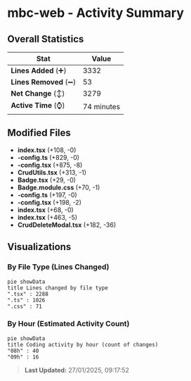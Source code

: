 # mbc-web - Activity Summary 

## Overall Statistics

| Stat                   | Value                                                             |
| ---------------------- | ----------------------------------------------------------------- |
| **Lines Added** (➕)   | 3332                                          |
| **Lines Removed** (➖) | 53                                        |
| **Net Change** (↕)    | 3279                |
| **Active Time** (⌚)   | 74 minutes |


## Modified Files
- **index.tsx** (+108, -0)
- **-config.ts** (+829, -0)
- **-config.tsx** (+875, -8)
- **CrudUtils.tsx** (+313, -1)
- **Badge.tsx** (+29, -0)
- **Badge.module.css** (+70, -1)
- **-config.ts** (+197, -0)
- **-config.tsx** (+198, -2)
- **index.tsx** (+68, -0)
- **index.tsx** (+463, -5)
- **CrudDeleteModal.tsx** (+182, -36)

## Visualizations

### By File Type (Lines Changed)

```mermaid
pie showData
title Lines changed by file type
".tsx" : 2288
".ts" : 1026
".css" : 71
```

### By Hour (Estimated Activity Count)

```mermaid
pie showData
title Coding activity by hour (count of changes)
"08h" : 40
"09h" : 16
```


> **Last Updated:** 27/01/2025, 09:17:52